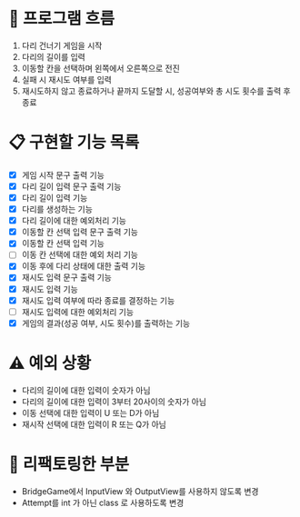 # 🌊 프로그램 흐름
1. 다리 건너기 게임을 시작
2. 다리의 길이를 입력
3. 이동할 칸을 선택하며 왼쪽에서 오른쪽으로 전진
4. 실패 시 재시도 여부를 입력
5. 재시도하지 않고 종료하거나 끝까지 도달할 시, 성공여부와 총 시도 횟수를 출력 후 종료

# 📋 구현할 기능 목록
- [X] 게임 시작 문구 출력 기능
- [X] 다리 길이 입력 문구 출력 기능
- [X] 다리 길이 입력 기능
- [X] 다리를 생성하는 기능
- [X] 다리 길이에 대한 예외처리 기능
- [X] 이동할 칸 선택 입력 문구 출력 기능
- [X] 이동할 칸 선택 입력 기능
- [ ] 이동 칸 선택에 대한 예외 처리 기능
- [X] 이동 후에 다리 상태에 대한 출력 기능
- [X] 재시도 입력 문구 출력 기능
- [X] 재시도 입력 기능
- [X] 재시도 입력 여부에 따라 종료를 결정하는 기능
- [ ] 재시도 입력에 대한 예외처리 기능
- [X] 게임의 결과(성공 여부, 시도 횟수)를 출력하는 기능

# ⚠️ 예외 상황
- 다리의 길이에 대한 입력이 숫자가 아님
- 다리의 길이에 대한 입력이 3부터 20사이의 숫자가 아님
- 이동 선택에 대한 입력이 U 또는 D가 아님
- 재시작 선택에 대한 입력이 R 또는 Q가 아님

# 🔧 리팩토링한 부분
- BridgeGame에서 InputView 와 OutputView를 사용하지 않도록 변경
- Attempt를 int 가 아닌 class 로 사용하도록 변경